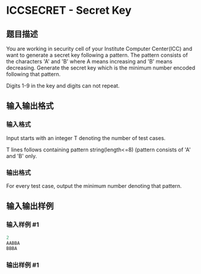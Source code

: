 # ICCSECRET - Secret Key

## 题目描述

You are working in security cell of your Institute Computer Center(ICC) and want to generate a secret key following a pattern. The pattern consists of the characters 'A' and 'B' where A means increasing and 'B' means decreasing. Generate the secret key which is the minimum number encoded following that pattern.

Digits 1-9 in the key and digits can not repeat.

## 输入输出格式

### 输入格式

Input starts with an integer T denoting the number of test cases.

T lines follows containing pattern string(length<=8) (pattern consists of 'A' and 'B' only.

### 输出格式

For every test case, output the minimum number denoting that pattern.

## 输入输出样例

### 输入样例 #1

```cpp
2
AABBA
BBBA
```


### 输出样例 #1

```cpp

```
